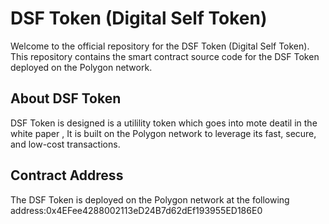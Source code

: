 # DSF Token (Digital Self Token)

Welcome to the official repository for the DSF Token (Digital Self Token). This repository contains the smart contract source code for the DSF Token deployed on the Polygon network.

## About DSF Token

DSF Token is designed is a utilility token which goes into mote deatil in the white paper ,  It is built on the Polygon network to leverage its fast, secure, and low-cost transactions.

## Contract Address

The DSF Token is deployed on the Polygon network at the following address:0x4EFee4288002113eD24B7d62dEf193955ED186E0

